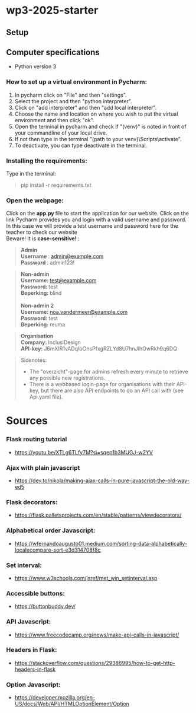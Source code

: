 # wp3-2025-starter

## Setup

## Computer specifications
 - Python version 3

### How to set up a virtual environment in Pycharm:
1. In pycharm click on "File" and then "settings".
2. Select the project and then "python interpreter".
3. Click on "add interpreter" and then "add local interpreter".
4. Choose the name and location on where you wish to put the virtual environment and then click "ok".
5. Open the terminal in pycharm and check if "(venv)" is noted in front of your commandline of your local drive.
6. If not then type in the terminal "(path to your venv)\Scripts\activate".
7. To deactivate, you can type deactivate in the terminal.

### Installing the requirements:
Type in the terminal:
> pip install -r requirements.txt

### Open the webpage:
Click on the <b> app.py </b> file to start the application for our website.
Click on the link Pycharm provides you and login with a valid username and password.
In this case we will provide a test username and password here for the teacher to check our website \
Beware! It is <b> case-sensitive! </b> :
> <b> Admin </b><br>
> <b> Username </b>: admin@example.com <br>
> <b> Password </b>: admin123!

> <b> Non-admin </b> <br>
> <b> Username: </b> test@example.com <br>
> <b> Password: </b> test <br>
> <b> Beperking: </b> blind <br><br>
> <b> Non-admin 2 </b> <br>
> <b> Username: </b> noa.vandermeer@example.com <br>
> <b> Password: </b> test <br>
> <b> Beperking: </b> reuma

> <b> Organisation </b> <br>
> <b> Company: </b> InclusiDesign <br>
> <b> API-key: </b> J6mXIR1vADqIbOnsPfxgRZLYd8U7hnJIhOwRkh9q6DQ

>Sidenotes:
>- The "overzicht"-page for admins refresh every minute to retrieve any possible new registrations.
>- There is a webbased login-page for organisations with their API-key, but there are also API endpoints to do an API call with (see Api.yaml file).


# Sources

### Flask routing tutorial
- https://youtu.be/XTLg6TLfy7M?si=sqep1b3MUGJ-w2YV

### Ajax with plain javascript
- https://dev.to/nikola/making-ajax-calls-in-pure-javascript-the-old-way-ed5

### Flask decorators:
- https://flask.palletsprojects.com/en/stable/patterns/viewdecorators/

### Alphabetical order Javascript:
- https://wfernandoaugusto01.medium.com/sorting-data-alphabetically-localecompare-sort-e3d314708f8c

### Set interval:
- https://www.w3schools.com/jsref/met_win_setinterval.asp

### Accessible buttons:
- https://buttonbuddy.dev/ 

### API Javascript:
- https://www.freecodecamp.org/news/make-api-calls-in-javascript/

### Headers in Flask:
- https://stackoverflow.com/questions/29386995/how-to-get-http-headers-in-flask

### Option Javascript:
- https://developer.mozilla.org/en-US/docs/Web/API/HTMLOptionElement/Option